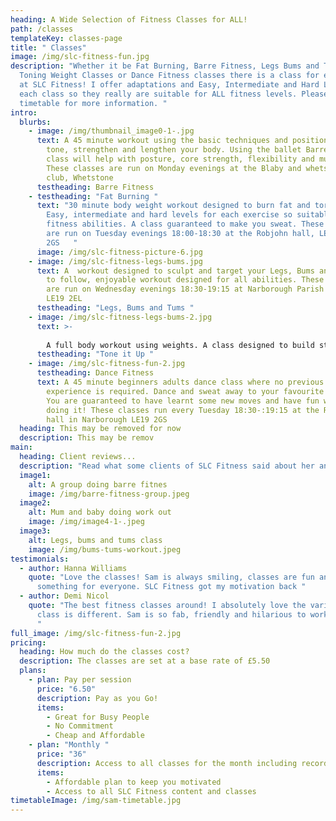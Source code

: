 ```yaml
---
heading: A Wide Selection of Fitness Classes for ALL!
path: /classes
templateKey: classes-page
title: " Classes"
image: /img/slc-fitness-fun.jpg
description: "Whether it be Fat Burning, Barre Fitness, Legs Bums and Tums,
  Toning Weight Classes or Dance Fitness classes there is a class for everyone
  at SLC Fitness! I offer adaptations and Easy, Intermediate and Hard Levels in
  each class so they really are suitable for ALL fitness levels. Please see
  timetable for more information. "
intro:
  blurbs:
    - image: /img/thumbnail_image0-1-.jpg
      text: A 45 minute workout using the basic techniques and positions in ballet to
        tone, strengthen and lengthen your body. Using the ballet Barre this
        class will help with posture, core strength, flexibility and much more.
        These classes are run on Monday evenings at the Blaby and whetstone boys
        club, Whetstone
      testheading: Barre Fitness
    - testheading: "Fat Burning "
      text: "30 minute body weight workout designed to burn fat and torch calories.
        Easy, intermediate and hard levels for each exercise so suitable for all
        fitness abilities. A class guaranteed to make you sweat. These classes
        are run on Tuesday evenings 18:00-18:30 at the Robjohn hall, LE19
        2GS   "
      image: /img/slc-fitness-picture-6.jpg
    - image: /img/slc-fitness-legs-bums.jpg
      text: A  workout designed to sculpt and target your Legs, Bums and Tums. An easy
        to follow, enjoyable workout designed for all abilities. These classes
        are run on Wednesday evenings 18:30-19:15 at Narborough Parish Centre,
        LE19 2EL
      testheading: "Legs, Bums and Tums "
    - image: /img/slc-fitness-legs-bums-2.jpg
      text: >-
        
        A full body workout using weights. A class designed to build strength and stamina whilst sculpting and toning the body. Suitable for all fitness levels. Options to use lighter or heavier weights. These classes are run on Thursday evenings 18:45-19:30 at the Blaby and Whetstone boys club, LE8 6LW
      testheading: "Tone it Up "
    - image: /img/slc-fitness-fun-2.jpg
      testheading: Dance Fitness
      text: A 45 minute beginners adults dance class where no previous dance
        experience is required. Dance and sweat away to your favourite songs!
        You are guaranteed to have learnt some new moves and have fun whilst
        doing it! These classes run every Tuesday 18:30-:19:15 at the Robjohn
        hall in Narborough LE19 2GS
  heading: This may be removed for now
  description: This may be remov
main:
  heading: Client reviews...
  description: "Read what some clients of SLC Fitness said about her and her classes. "
  image1:
    alt: A group doing barre fitnes
    image: /img/barre-fitness-group.jpeg
  image2:
    alt: Mum and baby doing work out
    image: /img/image4-1-.jpeg
  image3:
    alt: Legs, bums and tums class
    image: /img/bums-tums-workout.jpeg
testimonials:
  - author: Hanna Williams
    quote: "Love the classes! Sam is always smiling, classes are fun and there is
      something for everyone. SLC Fitness got my motivation back "
  - author: Demi Nicol
    quote: "The best fitness classes around! I absolutely love the variety; every
      class is different. Sam is so fab, friendly and hilarious to work out with
      "
full_image: /img/slc-fitness-fun-2.jpg
pricing:
  heading: How much do the classes cost?
  description: The classes are set at a base rate of £5.50
  plans:
    - plan: Pay per session
      price: "6.50"
      description: Pay as you Go!
      items:
        - Great for Busy People
        - No Commitment
        - Cheap and Affordable
    - plan: "Monthly "
      price: "36"
      description: Access to all classes for the month including recordings
      items:
        - Affordable plan to keep you motivated
        - Access to all SLC Fitness content and classes
timetableImage: /img/sam-timetable.jpg
---
```

